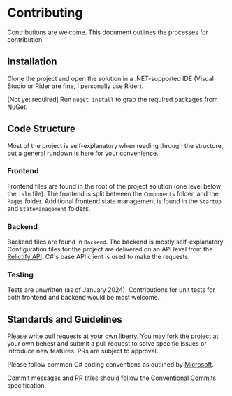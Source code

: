 # Contributing

Contributions are welcome. This document outlines the processes for contribution.

## Installation

Clone the project and open the solution in a .NET-supported IDE (Visual Studio or Rider are fine, I personally use Rider).

[Not yet required] Run `nuget install` to grab the required packages from NuGet.

## Code Structure

Most of the project is self-explanatory when reading through the structure, but a general rundown is here for your convenience.

### Frontend

Frontend files are found in the root of the project solution (one level below the `.sln` file). The frontend is split between the `Components` folder, and the `Pages` folder.
Additional frontend state management is found in the `Startup` and `StateManagement` folders.

### Backend

Backend files are found in `Backend`. The backend is mostly self-explanatory.
Configuration files for the project are delivered on an API level from the [Relictify API](https://github.com/NekoDrone/relictify-api).
C#'s base API client is used to make the requests.

### Testing

Tests are unwritten (as of January 2024). Contributions for unit tests for both frontend and backend would be most welcome.

## Standards and Guidelines

Please write pull requests at your own liberty. You may fork the project at your own behest and submit a pull request to solve specific issues or introduce new features. PRs are subject to approval.

Please follow common C# coding conventions as outlined by [Microsoft](https://learn.microsoft.com/en-us/dotnet/csharp/fundamentals/coding-style/coding-conventions).

Commit messages and PR titles should follow the [Conventional Commits](https://www.conventionalcommits.org/en/v1.0.0/) specification. 

